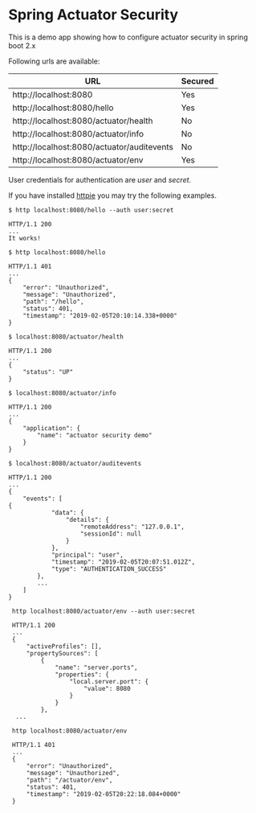 # Spring Actuator Security

This is a demo app showing how to configure actuator security in spring boot 2.x

Following urls are available:

| URL                                        | Secured |
| -------------------------------------------| --------|
| http://localhost:8080                      |   Yes   |
| http://localhost:8080/hello                |   Yes   |
| http://localhost:8080/actuator/health      |   No    |
| http://localhost:8080/actuator/info        |   No    |
| http://localhost:8080/actuator/auditevents |   No    |
| http://localhost:8080/actuator/env         |   Yes   |

User credentials for authentication are _user_ and _secret_.

If you have installed [httpie](https://httpie.org/) you may try the
following examples.


```
$ http localhost:8080/hello --auth user:secret

HTTP/1.1 200 
...
It works!
```

```
$ http localhost:8080/hello

HTTP/1.1 401 
...
{
    "error": "Unauthorized",
    "message": "Unauthorized",
    "path": "/hello",
    "status": 401,
    "timestamp": "2019-02-05T20:10:14.338+0000"
}
```

```
$ localhost:8080/actuator/health

HTTP/1.1 200 
...
{
    "status": "UP"
}
```

```
$ localhost:8080/actuator/info

HTTP/1.1 200 
...
{
    "application": {
        "name": "actuator security demo"
    }
}
```

```
$ localhost:8080/actuator/auditevents

HTTP/1.1 200 
...
{
    "events": [
{
            "data": {
                "details": {
                    "remoteAddress": "127.0.0.1",
                    "sessionId": null
                }
            },
            "principal": "user",
            "timestamp": "2019-02-05T20:07:51.012Z",
            "type": "AUTHENTICATION_SUCCESS"
        },
        ...
    ]
}

```


```
 http localhost:8080/actuator/env --auth user:secret
 
 HTTP/1.1 200
 ...
 {
     "activeProfiles": [],
     "propertySources": [
         {
             "name": "server.ports",
             "properties": {
                 "local.server.port": {
                     "value": 8080
                 }
             }
         },
  ...
```

```
 http localhost:8080/actuator/env
 
 HTTP/1.1 401
 ...
 {
     "error": "Unauthorized",
     "message": "Unauthorized",
     "path": "/actuator/env",
     "status": 401,
     "timestamp": "2019-02-05T20:22:18.084+0000"
 }
```

